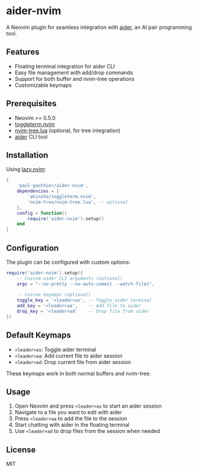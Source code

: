 # aider-nvim

A Neovim plugin for seamless integration with [aider](https://github.com/paul-gauthier/aider), an AI pair programming tool.

## Features

- Floating terminal integration for aider CLI
- Easy file management with add/drop commands
- Support for both buffer and nvim-tree operations
- Customizable keymaps

## Prerequisites

- Neovim >= 0.5.0
- [toggleterm.nvim](https://github.com/akinsho/toggleterm.nvim)
- [nvim-tree.lua](https://github.com/nvim-tree/nvim-tree.lua) (optional, for tree integration)
- [aider](https://github.com/paul-gauthier/aider) CLI tool

## Installation

Using [lazy.nvim](https://github.com/folke/lazy.nvim):

```lua
{
    'paul-gauthier/aider-nvim',
    dependencies = {
        'akinsho/toggleterm.nvim',
        'nvim-tree/nvim-tree.lua', -- optional
    },
    config = function()
        require('aider-nvim').setup()
    end
}
```

## Configuration

The plugin can be configured with custom options:

```lua
require('aider-nvim').setup({
    -- Custom aider CLI arguments (optional)
    args = "--no-pretty --no-auto-commit --watch-files",
    
    -- Custom keymaps (optional)
    toggle_key = '<leader>as', -- Toggle aider terminal
    add_key = '<leader>aa',    -- Add file to aider
    drop_key = '<leader>ad'    -- Drop file from aider
})
```

## Default Keymaps

- `<leader>as`: Toggle aider terminal
- `<leader>aa`: Add current file to aider session
- `<leader>ad`: Drop current file from aider session

These keymaps work in both normal buffers and nvim-tree.

## Usage

1. Open Neovim and press `<leader>as` to start an aider session
2. Navigate to a file you want to edit with aider
3. Press `<leader>aa` to add the file to the session
4. Start chatting with aider in the floating terminal
5. Use `<leader>ad` to drop files from the session when needed

## License

MIT
